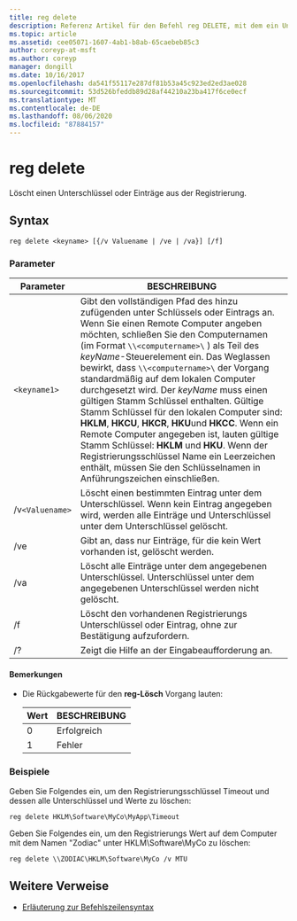 ```yaml
---
title: reg delete
description: Referenz Artikel für den Befehl reg DELETE, mit dem ein Unterschlüssel oder Einträge aus der Registrierung gelöscht werden.
ms.topic: article
ms.assetid: cee05071-1607-4ab1-b8ab-65caebeb85c3
author: coreyp-at-msft
ms.author: coreyp
manager: dongill
ms.date: 10/16/2017
ms.openlocfilehash: da541f55117e287df81b53a45c923ed2ed3ae028
ms.sourcegitcommit: 53d526bfeddb89d28af44210a23ba417f6ce0ecf
ms.translationtype: MT
ms.contentlocale: de-DE
ms.lasthandoff: 08/06/2020
ms.locfileid: "87884157"
---
```

# <a name="reg-delete"></a>reg delete

Löscht einen Unterschlüssel oder Einträge aus der Registrierung.

## <a name="syntax"></a>Syntax

```
reg delete <keyname> [{/v Valuename | /ve | /va}] [/f]
```

### <a name="parameters"></a>Parameter

| Parameter | BESCHREIBUNG |
|--|--|
| `<keyname1>` | Gibt den vollständigen Pfad des hinzu zufügenden unter Schlüssels oder Eintrags an. Wenn Sie einen Remote Computer angeben möchten, schließen Sie den Computernamen (im Format `\\<computername>\` ) als Teil des *keyName*-Steuerelement ein. Das Weglassen bewirkt, dass `\\<computername>\` der Vorgang standardmäßig auf dem lokalen Computer durchgesetzt wird. Der *keyName* muss einen gültigen Stamm Schlüssel enthalten. Gültige Stamm Schlüssel für den lokalen Computer sind: **HKLM**, **HKCU**, **HKCR**, **HKU**und **HKCC**. Wenn ein Remote Computer angegeben ist, lauten gültige Stamm Schlüssel: **HKLM** und **HKU**. Wenn der Registrierungsschlüssel Name ein Leerzeichen enthält, müssen Sie den Schlüsselnamen in Anführungszeichen einschließen. |
| /v`<Valuename>` | Löscht einen bestimmten Eintrag unter dem Unterschlüssel. Wenn kein Eintrag angegeben wird, werden alle Einträge und Unterschlüssel unter dem Unterschlüssel gelöscht. |
| /ve | Gibt an, dass nur Einträge, für die kein Wert vorhanden ist, gelöscht werden. |
| /va | Löscht alle Einträge unter dem angegebenen Unterschlüssel. Unterschlüssel unter dem angegebenen Unterschlüssel werden nicht gelöscht. |
| /f | Löscht den vorhandenen Registrierungs Unterschlüssel oder Eintrag, ohne zur Bestätigung aufzufordern. |
| /? | Zeigt die Hilfe an der Eingabeaufforderung an. |

#### <a name="remarks"></a>Bemerkungen

- Die Rückgabewerte für den **reg-Lösch** Vorgang lauten:

    | Wert | BESCHREIBUNG |
    |--|--|
    | 0 | Erfolgreich |
    | 1 | Fehler |

### <a name="examples"></a>Beispiele

Geben Sie Folgendes ein, um den Registrierungsschlüssel Timeout und dessen alle Unterschlüssel und Werte zu löschen:

```
reg delete HKLM\Software\MyCo\MyApp\Timeout
```

Geben Sie Folgendes ein, um den Registrierungs Wert auf dem Computer mit dem Namen "Zodiac" unter HKLM\Software\MyCo zu löschen:

```
reg delete \\ZODIAC\HKLM\Software\MyCo /v MTU
```

## <a name="additional-references"></a>Weitere Verweise

- [Erläuterung zur Befehlszeilensyntax](command-line-syntax-key.md)
